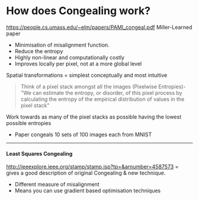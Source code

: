 How does Congealing work?
===
<https://people.cs.umass.edu/~elm/papers/PAMI_congeal.pdf> Miller-Learned paper

* Minimisation of misalignment function.
* Reduce the entropy
* Highly non-linear and computationally costly
* Improves locally per pixel, not at a more global level

Spatial transformations = simplest conceptually and most intuitive

> Think of a pixel stack amongst all the images (Pixelwise Entropies)- "We can estimate the entropy, or disorder, of this pixel
process by calculating the entropy of the empirical distribution
of values in the pixel stack"

Work towards as many of the pixel stacks as possible having the lowest possible entropies

* Paper congeals 10 sets of 100 images each from MNIST

---

#### Least Squares Congealing
<http://ieeexplore.ieee.org/stamp/stamp.jsp?tp=&arnumber=4587573>  = gives a good description of original Congealing & new technique.

* Different measure of misalignment
* Means you can use gradient based optimisation techniques
